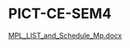 # PICT-CE-SEM4






[MPL_LIST_and_Schedule_Mp.docx](https://github.com/vedantaher2003/PICT-CE-SEM4/files/12476734/MPL_LIST_and_Schedule_Mp.docx)
